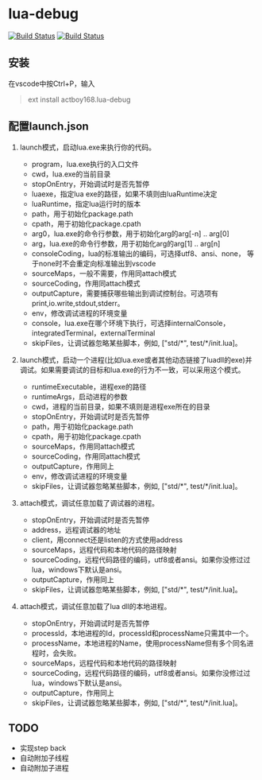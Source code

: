 # lua-debug

[![Build Status](https://dev.azure.com/actboy168/lua-debug/_apis/build/status/actboy168.lua-debug?branchName=master)](https://dev.azure.com/actboy168/lua-debug/_build/latest?definitionId=8&branchName=master) [![Build Status](https://travis-ci.org/actboy168/lua-debug.svg?branch=master)](https://travis-ci.org/actboy168/lua-debug)

## 安装
在vscode中按Ctrl+P，输入
> ext install actboy168.lua-debug

## 配置launch.json

1. launch模式，启动lua.exe来执行你的代码。

    * program，lua.exe执行的入口文件 
    * cwd，lua.exe的当前目录
    * stopOnEntry，开始调试时是否先暂停
    * luaexe，指定lua exe的路径，如果不填则由luaRuntime决定
    * luaRuntime，指定lua运行时的版本
    * path，用于初始化package.path
    * cpath，用于初始化package.cpath
    * arg0，lua.exe的命令行参数，用于初始化arg的arg[-n] .. arg[0]
    * arg，lua.exe的命令行参数，用于初始化arg的arg[1] .. arg[n]
    * consoleCoding，lua的标准输出的编码，可选择utf8、ansi、none， 等于none时不会重定向标准输出到vscode
    * sourceMaps，一般不需要，作用同attach模式
    * sourceCoding，作用同attach模式
    * outputCapture，需要捕获哪些输出到调试控制台。可选项有print,io.write,stdout,stderr。
    * env，修改调试进程的环境变量
    * console，lua.exe在哪个环境下执行，可选择internalConsole，integratedTerminal，externalTerminal
    * skipFiles，让调试器忽略某些脚本，例如, ["std/\*", test/\*/init.lua]。

2. launch模式，启动一个进程(比如lua.exe或者其他动态链接了luadll的exe)并调试。如果需要调试的目标和lua.exe的行为不一致，可以采用这个模式。

    * runtimeExecutable，进程exe的路径
    * runtimeArgs，启动进程的参数
    * cwd，进程的当前目录，如果不填则是进程exe所在的目录
    * stopOnEntry，开始调试时是否先暂停
    * path，用于初始化package.path
    * cpath，用于初始化package.cpath
    * sourceMaps，作用同attach模式
    * sourceCoding，作用同attach模式
    * outputCapture，作用同上
    * env，修改调试进程的环境变量
    * skipFiles，让调试器忽略某些脚本，例如, ["std/\*", test/\*/init.lua]。

3. attach模式，调试任意加载了调试器的进程。

    * stopOnEntry，开始调试时是否先暂停
    * address，远程调试器的地址
    * client，用connect还是listen的方式使用address
    * sourceMaps，远程代码和本地代码的路径映射
    * sourceCoding，远程代码路径的编码，utf8或者ansi。如果你没修过过lua，windows下默认是ansi。
    * outputCapture，作用同上
    * skipFiles，让调试器忽略某些脚本，例如, ["std/\*", test/\*/init.lua]。

4. attach模式，调试任意加载了lua dll的本地进程。

    * stopOnEntry，开始调试时是否先暂停
    * processId，本地进程的Id，processId和processName只需其中一个。
    * processName，本地进程的Name，使用processName但有多个同名进程时，会失败。
    * sourceMaps，远程代码和本地代码的路径映射
    * sourceCoding，远程代码路径的编码，utf8或者ansi。如果你没修过过lua，windows下默认是ansi。
    * outputCapture，作用同上
    * skipFiles，让调试器忽略某些脚本，例如, ["std/\*", test/\*/init.lua]。


## TODO

* 实现step back
* 自动附加子线程
* 自动附加子进程
